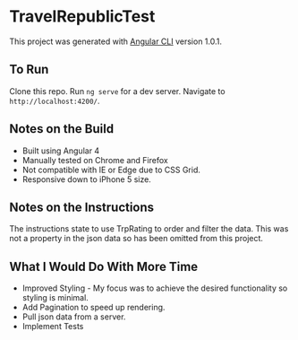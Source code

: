 # TravelRepublicTest

This project was generated with [Angular CLI](https://github.com/angular/angular-cli) version 1.0.1.

## To Run

Clone this repo.
Run `ng serve` for a dev server. Navigate to `http://localhost:4200/`.

## Notes on the Build

- Built using Angular 4
- Manually tested on Chrome and Firefox
- Not compatible with IE or Edge due to CSS Grid.
- Responsive down to iPhone 5 size.

## Notes on the Instructions

The instructions state to use TrpRating to order and filter the data. This was not a property in the json data so has been omitted from this project.

## What I Would Do With More Time

- Improved Styling - My focus was to achieve the desired functionality so styling is minimal.
- Add Pagination to speed up rendering.
- Pull json data from a server.
- Implement Tests